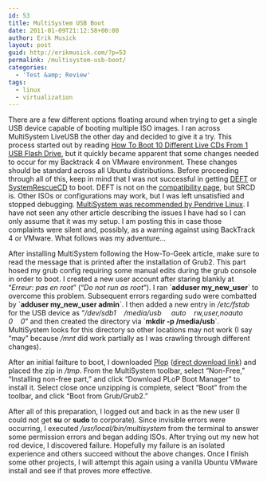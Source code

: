 ```yaml
---
id: 53
title: MultiSystem USB Boot
date: 2011-01-09T21:12:58+00:00
author: Erik Musick
layout: post
guid: http://erikmusick.com/?p=53
permalink: /multisystem-usb-boot/
categories:
  - 'Test &amp; Review'
tags:
  - linux
  - virtualization
---
```

There are a few different options floating around when trying to get a single USB device capable of booting multiple ISO images. I ran across <a title="Homepage for MultiSystem, a multiple=">MultiSystem LiveUSB</a> the other day and decided to give it a try. This process started out by reading [How To Boot 10 Different Live CDs From 1 USB Flash Drive](http://www.howtogeek.com/howto/39747/how-to-boot-10-different-live-cds-from-1-usb-flash-drive/ "How To Geek article on MultiSystem"), but it quickly became apparent that some changes needed to occur for my Backtrack 4 on VMware environment. These changes should be standard across all Ubuntu distributions. Before proceeding through all of this, keep in mind that I was not successful in getting [DEFT](http://www.deftlinux.net/ "Homepage for DEFT, a forensic LiveCD") or [SystemRescueCD](http://www.sysresccd.org/Main_Page "Homepage for SystemRescueCD, a system recovery LiveCD") to boot. DEFT is not on the [compatibility page](http://liveusb.info/dotclear/index.php?category/OS-Supportes "Distribution compatibility page for MultSystem"), but SRCD is. Other ISOs or configurations may work, but I was left unsatisfied and stopped debugging. [MultiSystem was recommended by Pendrive Linux](http://www.pendrivelinux.com/multiboot-create-a-multiboot-usb-from-linux/ "Pendrive Linux article on using MultiSystem under Ubuntu"). I have not seen any other article describing the issues I have had so I can only assume that it was my setup. I am posting this in case those complaints were silent and, possibly, as a warning against using BackTrack 4 or VMware. What follows was my adventure&#8230;

After installing MultiSystem following the How-To-Geek article, make sure to read the message that is printed after the installation of Grub2. This part hosed my grub config requiring some manual edits during the grub console in order to boot. I created a new user account after staring blankly at &#8220;_Erreur: pas en root_&#8221; (&#8220;_Do not run as root_&#8220;). I ran \`**adduser my\_new\_user**\` to overcome this problem. Subsequent errors regarding sudo were combatted by \`**adduser my\_new\_user admin**\`. I then added a new entry in _/etc/fstab_ for the USB device as &#8220;_/dev/sdb1    /media/usb     auto    rw,user,noauto    0    0_&#8221; and then created the directory via \`**mkdir -p /media/usb**\`. MultiSystem looks for this directory so other locations may not work (I say &#8220;may&#8221; because _/mnt_ did work partially as I was crawling through different changes).

After an initial failture to boot, I downloaded [Plop](http://www.plop.at/en/bootmngrusblog.html "Homepage for Plop, a boot manager") ([direct download link](http://download.plop.at/files/bootmngr/plpbt-5.0.11.zip "direct download link")) and placed the zip in _/tmp_. From the MultiSystem toolbar, select &#8220;Non-Free,&#8221; &#8220;Installing non-free part,&#8221; and click &#8220;Download PLoP Boot Manager&#8221; to install it. Select close once unzipping is complete, select &#8220;Boot&#8221; from the toolbar, and click &#8220;Boot from Grub/Grub2.&#8221;

After all of this preparation, I logged out and back in as the new user (I could not get **su** or **sudo** to corporate). Since invisible errors were occurring, I executed _/usr/local/bin/multisystem_ from the terminal to answer some permission errors and began adding ISOs. After trying out my new hot rod device, I discovered failure. Hopefully my failure is an isolated experience and others succeed without the above changes. Once I finish some other projects, I will attempt this again using a vanilla Ubuntu VMware install and see if that proves more effective.
